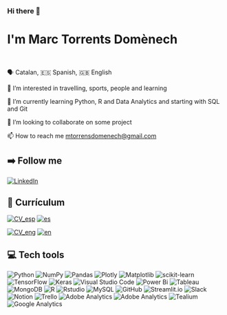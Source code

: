 <!--
**MarcTorrentss/MarcTorrentss** is a ✨ _special_ ✨ repository because its `README.md` (this file) appears on your GitHub profile.
-->

### Hi there 👋

# I'm Marc Torrents Domènech
<br>

🗣️ Catalan, :es: Spanish, :uk: English

👀 I’m interested in travelling, sports, people and learning

🌱 I’m currently learning Python, R and Data Analytics and starting with SQL and Git

💞️ I’m looking to collaborate on some project

📫 How to reach me mtorrensdomenech@gmail.com

## :arrow_right: Follow me
[![LinkedIn](https://img.shields.io/badge/LinkedIn-%230077B5.svg?logo=linkedin&logoColor=white)](https://www.linkedin.com/in/mtorrents/)

## 📓 Currículum
[![CV_esp](https://img.shields.io/badge/streamlit-FF4B4B?style=flat&logo=streamlit&logoColor=white)](https://marctorrentss-cves.streamlit.app/)
[![es](https://img.shields.io/badge/-esp-lightgrey)](https://marctorrentss-cves.streamlit.app/)

[![CV_eng](https://img.shields.io/badge/streamlit-FF4B4B?style=flat&logo=streamlit&logoColor=white)](https://marctorrentss-cven.streamlit.app/)
[![en](https://img.shields.io/badge/-eng-lightgrey)](https://marctorrentss-cven.streamlit.app/)

## :computer: Tech tools
![Python](https://img.shields.io/badge/python-ffdd54?style=for-the-badge&logo=python&logoColor=3670A0)
![NumPy](https://img.shields.io/badge/numpy-%23013243.svg?style=for-the-badge&logo=numpy&logoColor=white) 
![Pandas](https://img.shields.io/badge/pandas-%23150458.svg?style=for-the-badge&logo=pandas&logoColor=white) 
![Plotly](https://img.shields.io/badge/Plotly-%233F4F75.svg?style=for-the-badge&logo=plotly&logoColor=white) 
![Matplotlib](https://img.shields.io/badge/Matplotlib-%233670A0.svg?style=for-the-badge&logo=Matplotlib&logoColor=black) 
![scikit-learn](https://img.shields.io/badge/scikit--learn-%23F7931E.svg?style=for-the-badge&logo=scikit-learn&logoColor=white) 
![TensorFlow](https://img.shields.io/badge/TensorFlow-%23FF6F00.svg?style=for-the-badge&logo=TensorFlow&logoColor=white) 
![Keras](https://img.shields.io/badge/Keras-%23D00000.svg?style=for-the-badge&logo=Keras&logoColor=white)
![Visual Studio Code](https://img.shields.io/badge/Visual%20Studio%20Code-0078d7.svg?style=for-the-badge&logo=visual-studio-code&logoColor=white)
![Power Bi](https://img.shields.io/badge/power_bi-F2C811?style=for-the-badge&logo=powerbi&logoColor=black)
![Tableau](https://img.shields.io/badge/Tableau-E97627?style=for-the-badge&logo=Tableau&logoColor=white)
![MongoDB](https://img.shields.io/badge/MongoDB-%234ea94b.svg?style=for-the-badge&logo=mongodb&logoColor=white)
![R](https://img.shields.io/badge/R-276DC3?style=for-the-badge&logo=r&logoColor=white)
![Rstudio](https://img.shields.io/badge/Rstudio-3670A0?style=for-the-badge&logo=rstudio)
![MySQL](https://img.shields.io/badge/mysql-%2300f.svg?style=for-the-badge&logo=mysql&logoColor=white) 
![GitHub](https://img.shields.io/badge/github-%23121011.svg?style=for-the-badge&logo=github&logoColor=white)
![Streamlit.io](https://img.shields.io/badge/streamlit-FF4B4B?style=for-the-badge&logo=streamlit&logoColor=white)
![Slack](https://img.shields.io/badge/Slack-4A154B?style=for-the-badge&logo=slack&logoColor=white)
![Notion](https://img.shields.io/badge/Notion-000000?style=for-the-badge&logo=notion&logoColor=white)
![Trello](https://img.shields.io/badge/Trello-0052CC?style=for-the-badge&logo=trello&logoColor=white)
![Adobe Analytics](https://img.shields.io/badge/Trello-0052CC?style=for-the-badge&logo=trello&logoColor=white)
![Adobe Analytics](https://img.shields.io/badge/Adobe%20Analytics-000000?style=for-the-badge&logo=Adobe%20Analytics&logoColor=393665)
![Tealium](https://img.shields.io/badge/Trello-0052CC?style=for-the-badge&logo=trello&logoColor=white)
![Google Analytics](https://img.shields.io/badge/Trello-0052CC?style=for-the-badge&logo=trello&logoColor=white)
